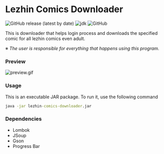 # Lezhin Comics Downloader

![GitHub release (latest by date)](https://img.shields.io/github/v/release/imsejin/lezhin-comics-downloader) ![jdk](https://img.shields.io/badge/jdk-8-orange) ![GitHub](https://img.shields.io/github/license/imsejin/lezhin-comics-downloader)

This is downloader that helps login process and downloads the specified comic for all lezhin comics even adult.

※ *The user is responsible for everything that happens using this program.*



### Preview

![preview.gif](https://user-images.githubusercontent.com/46176032/82747023-5ef38f00-9dd0-11ea-9f42-18f744fb50a9.gif)



### Usage

This is an executable JAR package. To run it, use the following command

```cmd
java -jar lezhin-comics-downloader.jar
```



### Dependencies

* Lombok
* JSoup
* Gson
* Progress Bar





